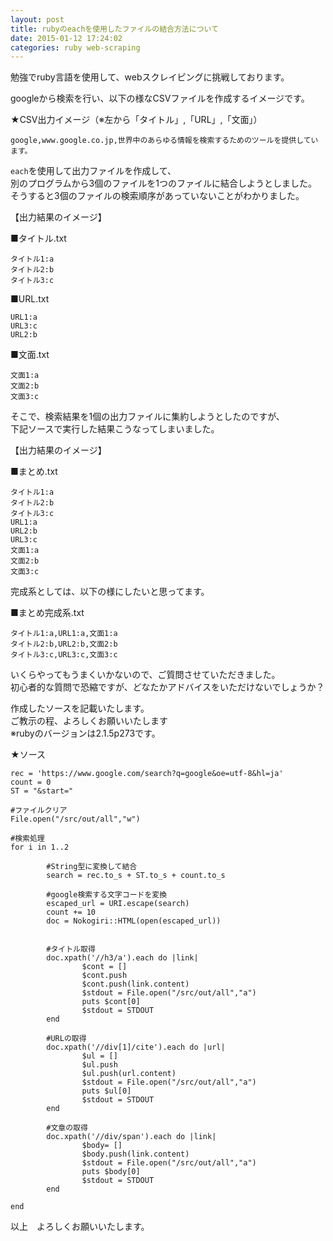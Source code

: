 ```yaml
---
layout: post
title: rubyのeachを使用したファイルの結合方法について
date: 2015-01-12 17:24:02
categories: ruby web-scraping
---
```

<p>勉強でruby言語を使用して、webスクレイピングに挑戦しております。</p>

<p>googleから検索を行い、以下の様なCSVファイルを作成するイメージです。</p>

<p>★CSV出力イメージ（※左から「タイトル」,「URL」,「文面」）</p>

<pre><code>google,www.google.co.jp,世界中のあらゆる情報を検索するためのツールを提供しています。
</code></pre>

<p><code>each</code>を使用して出力ファイルを作成して、<br>
別のプログラムから3個のファイルを1つのファイルに結合しようとしました。<br>
そうすると3個のファイルの検索順序があっていないことがわかりました。</p>

<p>【出力結果のイメージ】</p>

<p>■タイトル.txt</p>

<pre><code>タイトル1:a
タイトル2:b
タイトル3:c
</code></pre>

<p>■URL.txt</p>

<pre><code>URL1:a
URL3:c
URL2:b
</code></pre>

<p>■文面.txt</p>

<pre><code>文面1:a
文面2:b
文面3:c
</code></pre>

<p>そこで、検索結果を1個の出力ファイルに集約しようとしたのですが、<br>
下記ソースで実行した結果こうなってしまいました。</p>

<p>【出力結果のイメージ】</p>

<p>■まとめ.txt</p>

<pre><code>タイトル1:a
タイトル2:b
タイトル3:c
URL1:a
URL2:b
URL3:c
文面1:a
文面2:b
文面3:c
</code></pre>

<p>完成系としては、以下の様にしたいと思ってます。</p>

<p>■まとめ完成系.txt</p>

<pre><code>タイトル1:a,URL1:a,文面1:a
タイトル2:b,URL2:b,文面2:b
タイトル3:c,URL3:c,文面3:c
</code></pre>

<p>いくらやってもうまくいかないので、ご質問させていただきました。<br>
初心者的な質問で恐縮ですが、どなたかアドバイスをいただけないでしょうか？</p>

<p>作成したソースを記載いたします。<br>
ご教示の程、よろしくお願いいたします<br>
※rubyのバージョンは2.1.5p273です。</p>

<p>★ソース</p>

<pre><code>rec = 'https://www.google.com/search?q=google&amp;oe=utf-8&amp;hl=ja'
count = 0
ST = "&amp;start="

#ファイルクリア
File.open("/src/out/all","w")

#検索処理
for i in 1..2

        #String型に変換して結合
        search = rec.to_s + ST.to_s + count.to_s

        #google検索する文字コードを変換
        escaped_url = URI.escape(search)
        count += 10
        doc = Nokogiri::HTML(open(escaped_url))


        #タイトル取得
        doc.xpath('//h3/a').each do |link|
                $cont = []
                $cont.push
                $cont.push(link.content)
                $stdout = File.open("/src/out/all","a")
                puts $cont[0]
                $stdout = STDOUT
        end

        #URLの取得
        doc.xpath('//div[1]/cite').each do |url|
                $ul = []
                $ul.push
                $ul.push(url.content)
                $stdout = File.open("/src/out/all","a")
                puts $ul[0]
                $stdout = STDOUT
        end

        #文章の取得
        doc.xpath('//div/span').each do |link|
                $body= []
                $body.push(link.content)
                $stdout = File.open("/src/out/all","a")
                puts $body[0]
                $stdout = STDOUT
        end

end
</code></pre>

<p>以上　よろしくお願いいたします。 </p>
